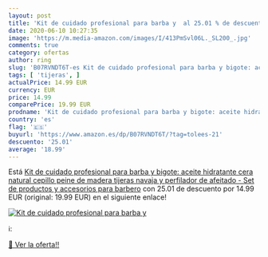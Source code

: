 ```yaml
---
layout: post
title: 'Kit de cuidado profesional para barba y  al 25.01 % de descuento'
date: 2020-06-10 10:27:35
image: 'https://m.media-amazon.com/images/I/413PmSvl06L._SL200_.jpg'
comments: true
category: ofertas
author: ring
slug: 'B07RVNDT6T-es Kit de cuidado profesional para barba y bigote: aceite...'
tags: [ 'tijeras', ]
actualPrice: 14.99 EUR
currency: EUR
price: 14.99
comparePrice: 19.99 EUR
prodname: 'Kit de cuidado profesional para barba y bigote: aceite hidratante  cera natural  cepillo  peine de madera  tijeras  navaja y perfilador de afeitado - Set de productos y accesorios para barbero'
country: 'es'
flag: '🇪🇸'
buyurl: 'https://www.amazon.es/dp/B07RVNDT6T/?tag=tolees-21'
descuento: '25.01'
average: '18.99'
---
```


Está [Kit de cuidado profesional para barba y bigote: aceite hidratante  cera natural  cepillo  peine de madera  tijeras  navaja y perfilador de afeitado - Set de productos y accesorios para barbero](https://www.amazon.es/dp/B07RVNDT6T/?tag=tolees-21) con 25.01 de descuento por 14.99 EUR (original: 19.99 EUR) en el siguiente enlace!

[![Kit de cuidado profesional para barba y ](https://m.media-amazon.com/images/I/413PmSvl06L._SL200_.jpg)](https://www.amazon.es/dp/B07RVNDT6T/?tag=tolees-21)

ℹ️:


[🛒 Ver la oferta!!](https://www.amazon.es/dp/B07RVNDT6T/?tag=tolees-21)
